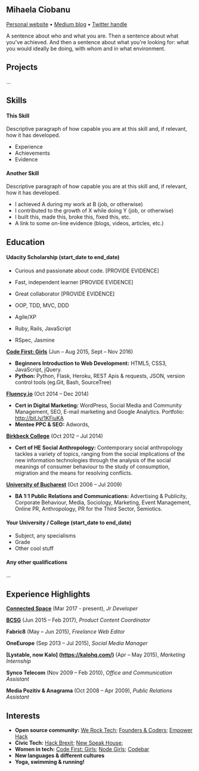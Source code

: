 ## Mihaela Ciobanu

[Personal website]() • [Medium blog](https://medium.com/@MyaElla) • [Twitter handle](https://twitter.com/MyaElla)

A sentence about who and what you are.
Then a sentence about what you've achieved.
And then a sentence about what you're looking for: what you would ideally be doing, with whom and in what environment.

## Projects
...

## Skills

#### This Skill

Descriptive paragraph of how capable you are at this skill and, if relevant, how it has developed.

- Experience
- Achievements
- Evidence

#### Another Skill

Descriptive paragraph of how capable you are at this skill and, if relevant, how it has developed.

- I achieved A during my work at B (job, or otherwise)
- I contributed to the growth of X while doing Y (job, or otherwise)
- I built this, made this, broke this, fixed this, etc.
- A link to some on-line evidence (blogs, videos, articles, etc.)

## Education

#### Udacity Scholarship (start_date to end_date)

- Curious and passionate about code. [PROVIDE EVIDENCE]
- Fast, independent learner [PROVIDE EVIDENCE]
- Great collaborator [PROVIDE EVIDENCE]

- OOP, TDD, MVC, DDD
- Agile/XP
- Ruby, Rails, JavaScript
- RSpec, Jasmine

**[Code First: Girls](http://www.codefirstgirls.org.uk/)** (Jun – Aug 2015, Sept – Nov 2016)
- **Beginners Introduction to Web Development:** HTML5, CSS3, JavaScript, jQuery.
- **Python:** Python, Flask, Heroku, REST Apis & requests, JSON, version control tools (eg.Git, Bash, SourceTree)

**[Fluency.io](https://www.linkedin.com/company/fluency-learning/)** (Oct 2014 – Dec 2014)
- **Cert in Digital Marketing:** WordPress, Social Media and Community Management, SEO, E-mail marketing and Google Analytics. Portfolio: http://bit.ly/1KFiuKA
- **Mentee PPC & SEO:** Adwords,

**[Birkbeck College](/)** (Oct 2012 – Jul 2014)
- **Cert of HE Social Anthropology:** Contemporary social anthropology tackles a variety of topics, ranging from the social implications of the new information technologies through the analysis of the social meanings of consumer behaviour to the study of consumption, migration and the means for resolving conflicts.

**[University of Bucharest](/)** (Oct 2006 – Jul 2009)
- **BA 1:1 Public Relations and Communications:** Advertising & Publicity, Corporate Behaviour, Media, Sociology, Marketing, Event Management, Online PR, Anthropology, PR for the Third Sector, Semiotics.

#### Your University / College (start_date to end_date)

- Subject, any specialisms
- Grade
- Other cool stuff

#### Any other qualifications
...



## Experience Highlights

**[Connected Space](http://www.connected-space.co.uk/)** (Mar 2017 - present),
*Jr Developer*

**[BCSG](https://www.bcsg.com/)** (Jun 2015 – Feb 2017),
*Product Content Coordinator*

**Fabric8** (May – Jun 2015),
*Freelance Web Editor*

**OneEurope** (Sep 2013 – Jul 2015),
*Social Media Manager*

**[Lystable, now Kalo] (https://kalohq.com/)** (Apr – May 2015),
*Marketing Internship*

**Synco Telecom** (Nov 2009 – Feb 2010),
*Office and Communication Assistant*

**Media Pozitiv & Anagrama** (Oct 2008 – Apr 2009),
*Public Relations Assistant*

## Interests

- **Open source community:** [We Rock Tech](http://werocktech.com/); [Founders & Coders](https://www.meetup.com/founderscoders/); [Empower Hack](http://empowerhack.io/)
- **Civic Tech:** [Hack Brexit](http://hackbrexit.org/); [New Speak House](https://www.nwspk.com/);
- **Women in tech:** [Code First: Girls](http://www.codefirstgirls.org.uk/); [Node Girls](http://nodegirls.io/); [Codebar](https://codebar.io/)
- **New languages & different cultures**
- **Yoga, swimming & running!**
